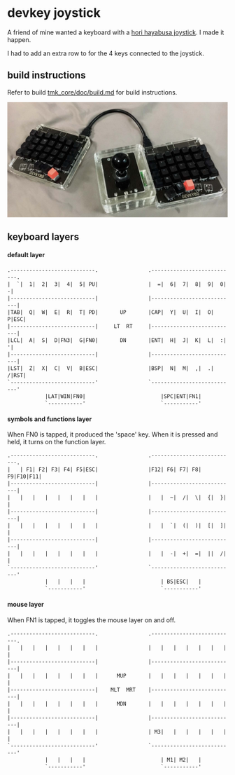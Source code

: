 devkey joystick 
======================
A friend of mine wanted a keyboard with a [hori hayabusa joystick](https://www.focusattack.com/hori-hayabusa-joystick/).  I made it happen.

I had to add an extra row to for the 4 keys connected to the joystick.


build instructions
------------------
Refer to build [tmk_core/doc/build.md](../../tmk_core/doc/build.md) for build
instructions.

![joystick hdmi devkey](../../../images/joystick.jpg)


keyboard layers
---------------

#### default layer
    .---------------------------.                .---------------------------.        
    |  `|  1|  2|  3|  4|  5| PU|                |  =|  6|  7|  8|  9|  0|  -|
    |---------------------------|                |---------------------------|
    |TAB|  Q|  W|  E|  R|  T| PD|       UP       |CAP|  Y|  U|  I|  O|  P|ESC|
    |---------------------------|     LT  RT     |---------------------------|
    |LCL|  A|  S|  D|FN3|  G|FN0|       DN       |ENT|  H|  J|  K|  L|  :|  '|
    |---------------------------|                |---------------------------|
    |LST|  Z|  X|  C|  V|  B|ESC|                |BSP|  N|  M|  ,|  .|  /|RST|
    `---------------------------'                `---------------------------'
                |LAT|WIN|FN0|                        |SPC|ENT|FN1|            
                `-----------'                        `-----------'            

#### symbols and functions layer 
When FN0 is tapped, it produced the 'space' key.  When it is pressed and held,
it turns on the function layer.

    .---------------------------.                .---------------------------.        
    |   | F1| F2| F3| F4| F5|ESC|                |F12| F6| F7| F8| F9|F10|F11|
    |---------------------------|                |---------------------------|
    |   |   |   |   |   |   |   |                |   |  ~|  /|  \|  {|  }|   |
    |---------------------------|                |---------------------------|
    |   |   |   |   |   |   |   |                |   |  `|  (|  )|  [|  ]|   |
    |---------------------------|                |---------------------------|
    |   |   |   |   |   |   |   |                |   |  -|  +|  =|  ||  /|   |
    `---------------------------'                `---------------------------'
                |   |   |   |                        | BS|ESC|   |            
                `-----------'                        `-----------'            

#### mouse layer
When FN1 is tapped, it toggles the mouse layer on and off.


    .---------------------------.                .---------------------------.        
    |   |   |   |   |   |   |   |                |   |   |   |   |   |   |   |
    |---------------------------|                |---------------------------|
    |   |   |   |   |   |   |   |      MUP       |   |   |   |   |   |   |   |
    |---------------------------|    MLT  MRT    |---------------------------|
    |   |   |   |   |   |   |   |      MDN       |   |   |   |   |   |   |   |
    |---------------------------|                |---------------------------|
    |   |   |   |   |   |   |   |                | M3|   |   |   |   |   |   |
    `---------------------------'                `---------------------------'
                |   |   |   |                        | M1| M2|   |            
                `-----------'                        `-----------'            

